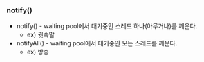 
### notify()

- notify() - waiting pool에서 대기중인 스레드 하나(아무거나)를 깨운다. 
	- ex) 귓속말
- notifyAll() - waiting pool에서 대기중인 모든 스레드를 깨운다.
	- ex) 방송